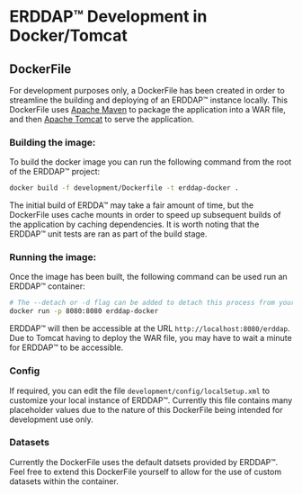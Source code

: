 # ERDDAP&trade; Development in Docker/Tomcat

## DockerFile
For development purposes only, a DockerFile has been created in order to streamline the building and deploying of an ERDDAP&trade; instance locally. This DockerFile uses [Apache Maven](https://maven.apache.org/) to package the application into a WAR file, and then [Apache Tomcat](https://tomcat.apache.org/) to serve the application.

### Building the image:
To build the docker image you can run the following command from the root of the ERDDAP&trade; project:
```bash
docker build -f development/Dockerfile -t erddap-docker .
```
The initial build of ERDDA&trade; may take a fair amount of time, but the DockerFile uses cache mounts in order to speed up subsequent builds of the application by caching dependencies.
It is worth noting that the ERDDAP&trade; unit tests are ran as part of the build stage.

### Running the image:
Once the image has been built, the following command can be used run an ERDDAP&trade; container:
```bash
# The --detach or -d flag can be added to detach this process from your terminal.
docker run -p 8080:8080 erddap-docker
```

ERDDAP&trade; will then be accessible at the URL `http://localhost:8080/erddap`. Due to Tomcat having to deploy the WAR file, you may have to wait a minute for ERDDAP&trade; to be accessible.

### Config
If required, you can edit the file `development/config/localSetup.xml` to customize your local instance of ERDDAP&trade;. Currently this file contains many placeholder values due to the nature of this DockerFile being intended for development use only.

### Datasets
Currently the DockerFile uses the default datsets provided by ERDDAP&trade;. Feel free to extend this DockerFile yourself to allow for the use of custom datasets within the container.
